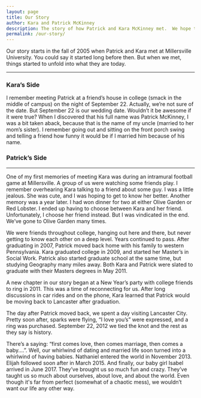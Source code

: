 ```yaml
---
layout: page
title: Our Story
author: Kara and Patrick McKinney
description: The story of how Patrick and Kara McKinney met.  We hope to share parts of our lives with you on McKinney Party of Five.
permalink: /our-story/
---
```


Our story starts in the fall of 2005 when Patrick and Kara met at Millersville University.  You could say it started long before then.  But when we met, things started to unfold into what they are today. 

---

### Kara’s Side

I remember meeting Patrick at a friend’s house in college (smack in the middle of campus) on the night of September 22.  Actually, we’re not sure of the date.  But September 22 is our wedding date.  Wouldn’t it be awesome if it were true?  When I discovered that his full name was Patrick McKinney, I was a bit taken aback, because that is the name of my uncle (married to her mom’s sister). I remember going out and sitting on the front porch swing and telling a friend how funny it would be if I married him because of his name. 

### Patrick’s Side

---

One of my first memories of meeting Kara was during an intramural football game at Millersville.  A group of us were watching some friends play.  I remember overhearing Kara talking to a friend about some guy.  I was a little jealous.  She was cute, and I was hoping to get to know her better.  Another memory was a year later.  I had won dinner for two at either Olive Garden or Red Lobster.  I ended up having to choose between Kara and her friend.  Unfortunately, I choose her friend instead.  But I was vindicated in the end.  We’ve gone to Olive Garden many times.

We were friends throughout college, hanging out here and there, but never getting to know each other on a deep level. Years continued to pass. After graduating in 2007, Patrick moved back home with his family to western Pennsylvania.  Kara graduated college in 2009, and started her Master’s in Social Work.  Patrick also started graduate school at the same time, but studying Geography many miles away.  Both Kara and Patrick were slated to graduate with their Masters degrees in May 2011. 

A new chapter in our story began at a New Year’s party with college friends to ring in 2011.  This was a time of reconnecting for us.  After long discussions in car rides and on the phone, Kara learned that Patrick would be moving back to Lancaster after graduation. 

The day after Patrick moved back, we spent a day visiting Lancaster City.  Pretty soon after, sparks were flying, “I love you’s” were expressed, and a ring was purchased. September 22, 2012 we tied the knot and the rest as they say is history.

There’s a saying: “first comes love, then comes marriage, then comes a baby….”.  Well, our whirlwind of dating and married life soon turned into a whirlwind of having babies.  Nathaniel entered the world in November 2013. Elijah followed soon after in March 2015. And finally, our baby girl Isabel arrived in June 2017. They’ve brought us so much fun and crazy. They’ve taught us so much about ourselves, about love, and about the world. Even though it's far from perfect (somewhat of a chaotic mess), we wouldn’t want our life any other way.